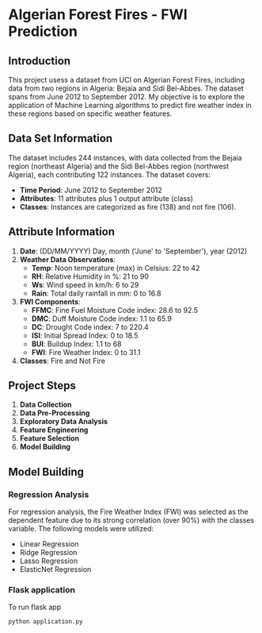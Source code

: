 # Algerian Forest Fires - FWI Prediction

## Introduction

This project usess a dataset from UCI on Algerian Forest Fires, including data from two regions in Algeria: Bejaia and Sidi Bel-Abbes. The dataset spans from June 2012 to September 2012. My objective is to explore the application of Machine Learning algorithms to predict fire weather index in these regions based on specific weather features.

## Data Set Information

The dataset includes 244 instances, with data collected from the Bejaia region (northeast Algeria) and the Sidi Bel-Abbes region (northwest Algeria), each contributing 122 instances. The dataset covers:

- **Time Period**: June 2012 to September 2012
- **Attributes**: 11 attributes plus 1 output attribute (class)
- **Classes**: Instances are categorized as fire (138) and not fire (106).

## Attribute Information

1. **Date**: (DD/MM/YYYY) Day, month ('June' to 'September'), year (2012)
2. **Weather Data Observations**:
   - **Temp**: Noon temperature (max) in Celsius: 22 to 42
   - **RH**: Relative Humidity in %: 21 to 90
   - **Ws**: Wind speed in km/h: 6 to 29
   - **Rain**: Total daily rainfall in mm: 0 to 16.8
3. **FWI Components**:
   - **FFMC**: Fine Fuel Moisture Code index: 28.6 to 92.5
   - **DMC**: Duff Moisture Code index: 1.1 to 65.9
   - **DC**: Drought Code index: 7 to 220.4
   - **ISI**: Initial Spread Index: 0 to 18.5
   - **BUI**: Buildup Index: 1.1 to 68
   - **FWI**: Fire Weather Index: 0 to 31.1
4. **Classes**: Fire and Not Fire

## Project Steps

1. **Data Collection**
2. **Data Pre-Processing**
3. **Exploratory Data Analysis**
4. **Feature Engineering**
5. **Feature Selection**
6. **Model Building**

## Model Building

### Regression Analysis

For regression analysis, the Fire Weather Index (FWI) was selected as the dependent feature due to its strong correlation (over 90%) with the classes variable. The following models were utilized:

- Linear Regression
- Ridge Regression
- Lasso Regression
- ElasticNet Regression

### Flask application

To run flask app

```bash
python application.py

